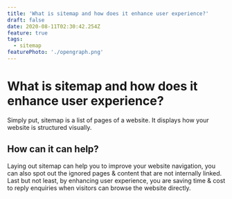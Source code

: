 ```yaml
---
title: 'What is sitemap and how does it enhance user experience?'
draft: false
date: 2020-08-11T02:30:42.254Z
feature: true
tags:
  - sitemap
featurePhoto: './opengraph.png'
---
```


# What is sitemap and how does it enhance user experience?

Simply put, sitemap is a list of pages of a website. It displays how your website is structured visually.

## How can it can help?

Laying out sitemap can help you to improve your website navigation, you can also spot out the ignored pages & content that are not internally linked. Last but not least, by enhancing user experience, you are saving time & cost to reply enquiries when visitors can browse the website directly.
